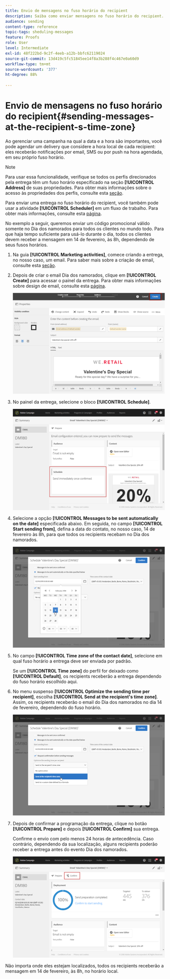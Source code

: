 ```yaml
---
title: Envio de mensagens no fuso horário do recipient
description: Saiba como enviar mensagens no fuso horário do recipient.
audience: sending
content-type: reference
topic-tags: sheduling-messages
feature: Proofs
role: User
level: Intermediate
exl-id: 48f222bd-9c2f-4eeb-a12b-bbfc62119024
source-git-commit: 13d419c5fc51845ee14f8a3b288f4c467e0a60d9
workflow-type: tm+mt
source-wordcount: '377'
ht-degree: 88%

---
```


# Envio de mensagens no fuso horário do recipient{#sending-messages-at-the-recipient-s-time-zone}

Ao gerenciar uma campanha na qual a data e a hora são importantes, você pode agendar um delivery que considere a hora local de cada recipient: eles receberão notificações por email, SMS ou por push na hora agendada, em seu próprio fuso horário.

>[!NOTE]
>
>Para usar essa funcionalidade, verifique se todos os perfis direcionados pela entrega têm um fuso horário especificado na seção **[!UICONTROL Address]** de suas propriedades. Para obter mais informações sobre o acesso às propriedades dos perfis, consulte esta [seção](../../audiences/using/editing-profiles.md).

Para enviar uma entrega no fuso horário do recipient, você também pode usar a atividade **[!UICONTROL Scheduler]** em um fluxo de trabalho. Para obter mais informações, consulte esta [página](../../automating/using/scheduler.md).

No exemplo a seguir, queremos enviar um código promocional válido somente no Dia dos namorados para todos os clientes no mundo todo. Para que haja tempo suficiente para usá-lo durante o dia, todos os clientes devem receber a mensagem em 14 de fevereiro, às 8h, dependendo de seus fusos horários.

1. Na guia **[!UICONTROL Marketing activities]**, comece criando a entrega, no nosso caso, um email. Para saber mais sobre a criação de email, consulte esta [seção](../../channels/using/creating-an-email.md).
1. Depois de criar o email Dia dos namorados, clique em **[!UICONTROL Create]** para acessar o painel da entrega. Para obter mais informações sobre design de email, consulte esta [página](../../designing/using/personalization.md#example-email-personalization).

   ![](assets/send-time_opt_valentine_1.png)

1. No painel da entrega, selecione o bloco **[!UICONTROL Schedule]**.

   ![](assets/send-time_opt_valentine_2.png)

1. Selecione a opção **[!UICONTROL Messages to be sent automatically on the date]** especificada abaixo. Em seguida, no campo **[!UICONTROL Start sending from]**, defina a data do contato, no nosso caso, 14 de fevereiro às 8h, para que todos os recipients recebam no Dia dos namorados.

   ![](assets/send-time_opt_valentine.png)

1. No campo **[!UICONTROL Time zone of the contact date]**, selecione em qual fuso horário a entrega deve ser enviada por padrão.

   Se um **[!UICONTROL Time zone]** do perfil for deixado como **[!UICONTROL Default]**, os recipients receberão a entrega dependendo do fuso horário escolhido aqui.

1. No menu suspenso **[!UICONTROL Optimize the sending time per recipient]**, escolha **[!UICONTROL Send at the recipient's time zone]**. Assim, os recipients receberão o email do Dia dos namorados no dia 14 de fevereiro, dependendo do fuso horário.

   ![](assets/send-time_opt_valentine_3.png)

1. Depois de confirmar a programação da entrega, clique no botão **[!UICONTROL Prepare]** e depois **[!UICONTROL Confirm]** sua entrega.

   Confirme o envio com pelo menos 24 horas de antecedência. Caso contrário, dependendo da sua localização, alguns recipients poderão receber a entrega antes do evento Dia dos namorados.

   ![](assets/send-time_opt_valentine_4.png)

Não importa onde eles estejam localizados, todos os recipients receberão a mensagem em 14 de fevereiro, às 8h, no horário local.
